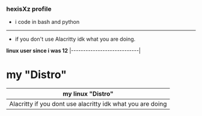 ### hexisXz profile

- i code in bash and python 
----------------------------
- if you don't use Alacritty idk what you are doing.


**linux user since i was 12**
|----------------------------|                                                 
       
       
# my "Distro"


|my linux "Distro"|
|-----------------|   
|Alacritty if you dont use alacritty idk what you are doing|
    
